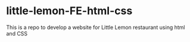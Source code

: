 # little-lemon-FE-html-css
This is a repo to develop a website for Little Lemon restaurant using html and CSS
